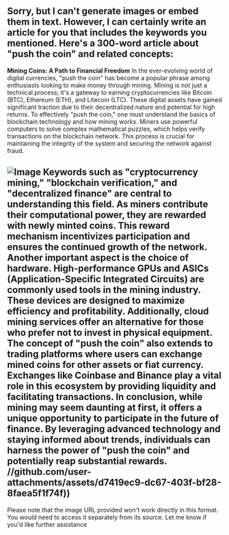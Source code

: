 Sorry, but I can't generate images or embed them in text. However, I can certainly write an article for you that includes the keywords you mentioned. Here's a 300-word article about "push the coin" and related concepts:
---
**Mining Coins: A Path to Financial Freedom**
In the ever-evolving world of digital currencies, "push the coin" has become a popular phrase among enthusiasts looking to make money through mining. Mining is not just a technical process; it's a gateway to earning cryptocurrencies like Bitcoin (BTC), Ethereum (ETH), and Litecoin (LTC). These digital assets have gained significant traction due to their decentralized nature and potential for high returns.
To effectively "push the coin," one must understand the basics of blockchain technology and how mining works. Miners use powerful computers to solve complex mathematical puzzles, which helps verify transactions on the blockchain network. This process is crucial for maintaining the integrity of the system and securing the network against fraud.

![Image](https://github.com/user-attachments/assets/d7419ec9-dc67-403f-bf28-8faea5f1f74f)
Keywords such as "cryptocurrency mining," "blockchain verification," and "decentralized finance" are central to understanding this field. As miners contribute their computational power, they are rewarded with newly minted coins. This reward mechanism incentivizes participation and ensures the continued growth of the network.
Another important aspect is the choice of hardware. High-performance GPUs and ASICs (Application-Specific Integrated Circuits) are commonly used tools in the mining industry. These devices are designed to maximize efficiency and profitability. Additionally, cloud mining services offer an alternative for those who prefer not to invest in physical equipment.
The concept of "push the coin" also extends to trading platforms where users can exchange mined coins for other assets or fiat currency. Exchanges like Coinbase and Binance play a vital role in this ecosystem by providing liquidity and facilitating transactions.
In conclusion, while mining may seem daunting at first, it offers a unique opportunity to participate in the future of finance. By leveraging advanced technology and staying informed about trends, individuals can harness the power of "push the coin" and potentially reap substantial rewards.
 //github.com/user-attachments/assets/d7419ec9-dc67-403f-bf28-8faea5f1f74f))
--- 
Please note that the image URL provided won't work directly in this format. You would need to access it separately from its source. Let me know if you'd like further assistance
